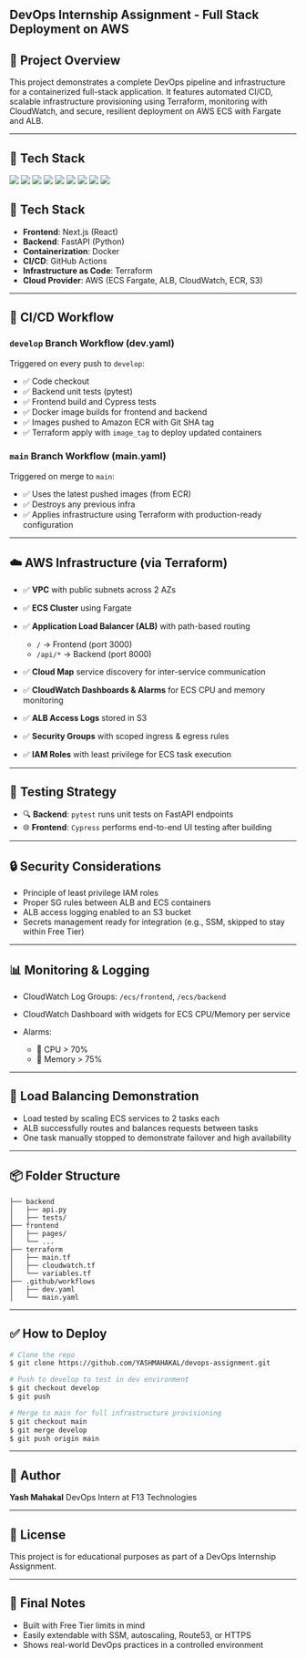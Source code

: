 ## DevOps Internship Assignment - Full Stack Deployment on AWS

## 📘 Project Overview

This project demonstrates a complete DevOps pipeline and infrastructure for a containerized full-stack application. It features automated CI/CD, scalable infrastructure provisioning using Terraform, monitoring with CloudWatch, and secure, resilient deployment on AWS ECS with Fargate and ALB.

---
## 🚀 Tech Stack

<p align="left">
  <img src="https://img.shields.io/badge/Terraform-623CE4?style=for-the-badge&logo=terraform&logoColor=white" />
  <img src="https://img.shields.io/badge/AWS-232F3E?style=for-the-badge&logo=amazonaws&logoColor=white" />
  <img src="https://img.shields.io/badge/ECS-Fargate-orange?style=for-the-badge&logo=amazon-ecs&logoColor=white" />
  <img src="https://img.shields.io/badge/CloudWatch-FF9900?style=for-the-badge&logo=amazoncloudwatch&logoColor=white" />
  <img src="https://img.shields.io/badge/GitHub%20Actions-2088FF?style=for-the-badge&logo=github-actions&logoColor=white" />
  <img src="https://img.shields.io/badge/FastAPI-009688?style=for-the-badge&logo=fastapi&logoColor=white" />
  <img src="https://img.shields.io/badge/Next.js-000000?style=for-the-badge&logo=next.js&logoColor=white" />
  <img src="https://img.shields.io/badge/Cypress-17202C?style=for-the-badge&logo=cypress&logoColor=white" />
  <img src="https://img.shields.io/badge/Docker-2496ED?style=for-the-badge&logo=docker&logoColor=white" />
</p>


## 🧱 Tech Stack

* **Frontend**: Next.js (React)
* **Backend**: FastAPI (Python)
* **Containerization**: Docker
* **CI/CD**: GitHub Actions
* **Infrastructure as Code**: Terraform
* **Cloud Provider**: AWS (ECS Fargate, ALB, CloudWatch, ECR, S3)

---

## 🔁 CI/CD Workflow

### `develop` Branch Workflow (dev.yaml)

Triggered on every push to `develop`:

* ✅ Code checkout
* ✅ Backend unit tests (pytest)
* ✅ Frontend build and Cypress tests
* ✅ Docker image builds for frontend and backend
* ✅ Images pushed to Amazon ECR with Git SHA tag
* ✅ Terraform apply with `image_tag` to deploy updated containers

### `main` Branch Workflow (main.yaml)

Triggered on merge to `main`:

* ✅ Uses the latest pushed images (from ECR)
* ✅ Destroys any previous infra
* ✅ Applies infrastructure using Terraform with production-ready configuration

---

## ☁️ AWS Infrastructure (via Terraform)

* ✅ **VPC** with public subnets across 2 AZs
* ✅ **ECS Cluster** using Fargate
* ✅ **Application Load Balancer (ALB)** with path-based routing

  * `/` → Frontend (port 3000)
  * `/api/*` → Backend (port 8000)
* ✅ **Cloud Map** service discovery for inter-service communication
* ✅ **CloudWatch Dashboards & Alarms** for ECS CPU and memory monitoring
* ✅ **ALB Access Logs** stored in S3
* ✅ **Security Groups** with scoped ingress & egress rules
* ✅ **IAM Roles** with least privilege for ECS task execution

---

## 🧪 Testing Strategy

* 🔍 **Backend**: `pytest` runs unit tests on FastAPI endpoints
* 🌐 **Frontend**: `Cypress` performs end-to-end UI testing after building

---

## 🔒 Security Considerations

* Principle of least privilege IAM roles
* Proper SG rules between ALB and ECS containers
* ALB access logging enabled to an S3 bucket
* Secrets management ready for integration (e.g., SSM, skipped to stay within Free Tier)

---

## 📊 Monitoring & Logging

* CloudWatch Log Groups: `/ecs/frontend`, `/ecs/backend`
* CloudWatch Dashboard with widgets for ECS CPU/Memory per service
* Alarms:

  * 🚨 CPU > 70%
  * 🚨 Memory > 75%

---

## 🔄 Load Balancing Demonstration

* Load tested by scaling ECS services to 2 tasks each
* ALB successfully routes and balances requests between tasks
* One task manually stopped to demonstrate failover and high availability

---

## 📦 Folder Structure

```
├── backend
│   ├── api.py
│   ├── tests/
├── frontend
│   ├── pages/
│   └── ...
├── terraform
│   ├── main.tf
│   ├── cloudwatch.tf
│   └── variables.tf
├── .github/workflows
│   ├── dev.yaml
│   └── main.yaml
```

---

## ✅ How to Deploy

```bash
# Clone the repo
$ git clone https://github.com/YASHMAHAKAL/devops-assignment.git

# Push to develop to test in dev environment
$ git checkout develop
$ git push

# Merge to main for full infrastructure provisioning
$ git checkout main
$ git merge develop
$ git push origin main
```

---

## 🙌 Author

**Yash Mahakal**
DevOps Intern at F13 Technologies

---

## 📄 License

This project is for educational purposes as part of a DevOps Internship Assignment.

---

## 📌 Final Notes

* Built with Free Tier limits in mind
* Easily extendable with SSM, autoscaling, Route53, or HTTPS
* Shows real-world DevOps practices in a controlled environment
